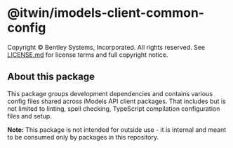 # @itwin/imodels-client-common-config

Copyright © Bentley Systems, Incorporated. All rights reserved. See [LICENSE.md](./LICENSE.md) for license terms and full copyright notice.

## About this package

This package groups development dependencies and contains various config files shared across iModels API client packages. That includes but is not limited to linting, spell checking, TypeScript compilation configuration files and setup.

**Note:** This package is not intended for outside use - it is internal and meant to be consumed only by packages in this repository.
